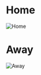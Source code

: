 # Home

![Home](https://github.com/SummerCup/SummerCup2023/assets/120305068/44075e3c-9d81-4ed0-8fe9-a83abd59f0cc)

# Away

![Away](https://github.com/SummerCup/SummerCup2023/assets/120305068/9dccf5c4-fa38-499f-8aff-cebec5551752)

